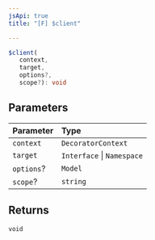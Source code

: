 ```yaml
---
jsApi: true
title: "[F] $client"

---
```

```ts
$client(
   context, 
   target, 
   options?, 
   scope?): void
```

## Parameters

| Parameter | Type |
| :------ | :------ |
| `context` | `DecoratorContext` |
| `target` | `Interface` \| `Namespace` |
| `options`? | `Model` |
| `scope`? | `string` |

## Returns

`void`

